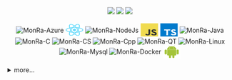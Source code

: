 <!--Hello
<h2><img src="https://emojis.slackmojis.com/emojis/images/1531849430/4246/blob-sunglasses.gif?1531849430" width="30"/> Hi 👋 , I'm MonRá! <img src="https://media.giphy.com/media/12oufCB0MyZ1Go/giphy.gif" width="50"></h2>
-->

<div>
  </p>
  <div align="center">
   <a href="https://www.facebook.com/ramon.chaib" target="_blank"><img src="https://img.shields.io/badge/-Facebook-%230077B5?style=for-the-badge&logo=facebook&logoColor=white" target="_blank"></a> 
  <a href="https://www.instagram.com/monrapps/" target="_blank"><img src="https://img.shields.io/badge/-Instagram-%23E4405F?style=for-the-badge&logo=instagram&logoColor=white" target="_blank"></a>
  <a href="https://www.linkedin.com/in/ramon-chaib-27007635/" target="_blank"><img src="https://img.shields.io/badge/-LinkedIn-%230077B5?style=for-the-badge&logo=linkedin&logoColor=white" target="_blank"></a>   
</div>
  
 <div style="display: inline_block" align="center"><br>
  <img align="center" alt="MonRa-Azure" height="30" width="40" src="https://cdn.jsdelivr.net/gh/devicons/devicon/icons/azure/azure-original.svg">
  <img align="center" alt="MonRa-React" height="30" width="40" src="https://raw.githubusercontent.com/devicons/devicon/master/icons/react/react-original.svg">
  <img align="center" alt="MonRa-NodeJs" height="30" width="40" src="https://cdn.jsdelivr.net/gh/devicons/devicon/icons/nodejs/nodejs-original.svg">
  <img align="center" alt="MonRa-Js" height="30" width="40" src="https://raw.githubusercontent.com/devicons/devicon/master/icons/javascript/javascript-original.svg">     <img align="center" alt="MonRa-Ts" height="30" width="40" src="https://raw.githubusercontent.com/devicons/devicon/master/icons/typescript/typescript-original.svg">
  <img align="center" alt="MonRa-Java" height="30" width="40" src="https://cdn.jsdelivr.net/gh/devicons/devicon/icons/java/java-original.svg">
  <img align="center" alt="MonRa-C" height="30" width="40" src="https://cdn.jsdelivr.net/gh/devicons/devicon/icons/c/c-original.svg">
  <img align="center" alt="MonRa-CS" height="30" width="40" src="https://cdn.jsdelivr.net/gh/devicons/devicon/icons/csharp/csharp-original.svg">
  <img align="center" alt="MonRa-Cpp" height="30" width="40" src="https://cdn.jsdelivr.net/gh/devicons/devicon/icons/cplusplus/cplusplus-original.svg">
  <img align="center" alt="MonRa-QT" height="30" width="40" src="https://cdn.jsdelivr.net/gh/devicons/devicon/icons/qt/qt-original.svg">
  <img align="center" alt="MonRa-Linux" height="30" width="40" src="https://cdn.jsdelivr.net/gh/devicons/devicon/icons/linux/linux-original.svg">
  <img align="center" alt="MonRa-Mysql" height="30" width="40" src="https://cdn.jsdelivr.net/gh/devicons/devicon/icons/mysql/mysql-original.svg">
  <img align="center" alt="MonRa-Docker" height="30" width="40" src="https://cdn.jsdelivr.net/gh/devicons/devicon/icons/docker/docker-original.svg">  
  <img align="center" alt="MonRa-Android" height="30" width="40" src="https://github.com/devicons/devicon/blob/master/icons/android/android-original.svg">
  
</div>
</a>

</br>
<!--
[![github activity graph](https://activity-graph.herokuapp.com/graph?username=monrapps&theme=chartreuse-dark)](https://github.com/monrapps/)
-->
<div>
<details>
      <summary>more...</summary>
      
<!--
### <img src="https://media.giphy.com/media/VgCDAzcKvsR6OM0uWg/giphy.gif" width="50"> A little more about me...  

```javascript
const monra = {
    pronouns: "He" | "Him",
    code: ["any"],
    askMeAbout: ["any"],
    technologies: {
        backEnd: {
            js: ["any"],
        },
        mobileApp: {
            native: ["Android Development"]
        },
        devOps: ["AWS", "Docker🐳", "Route53", "Nginx"],
        databases: ["mongo", "MySql", "sqlite"],
        misc: ["Firebase", "Socket.IO", "selenium", "open-cv", "php", "SuiteApp"]
    },
    architecture: ["Serverless Architecture", "Progressive web applications", "Single page applications"],
    currentFocus: "Building Robots to ease opertations",
    funFact: "There are two ways to write error-free programs; only the third one works"
};
```
-->

---
<!--START_SECTION:waka-->
![Code Time](http://img.shields.io/badge/Code%20Time-1%2C176%20hrs%204%20mins-blue)

![Profile Views](http://img.shields.io/badge/Profile%20Views-0-blue)

![Lines of code](https://img.shields.io/badge/From%20Hello%20World%20I%27ve%20Written-3.2%20million%20lines%20of%20code-blue)

**🐱 My GitHub Data** 

> 📦 63.5 kB Used in GitHub's Storage 
 > 
> 🚫 Not Opted to Hire
 > 
> 📜 24 Public Repositories 
 > 
> 🔑 20 Private Repositories 
 > 
**I'm an Early 🐤** 

```text
🌞 Morning                9143 commits        ████████░░░░░░░░░░░░░░░░░   33.12 % 
🌆 Daytime                11834 commits       ███████████░░░░░░░░░░░░░░   42.87 % 
🌃 Evening                4123 commits        ████░░░░░░░░░░░░░░░░░░░░░   14.94 % 
🌙 Night                  2503 commits        ██░░░░░░░░░░░░░░░░░░░░░░░   09.07 % 
```
📅 **I'm Most Productive on Thursday** 

```text
Monday                   5068 commits        █████░░░░░░░░░░░░░░░░░░░░   18.36 % 
Tuesday                  5076 commits        █████░░░░░░░░░░░░░░░░░░░░   18.39 % 
Wednesday                5188 commits        █████░░░░░░░░░░░░░░░░░░░░   18.80 % 
Thursday                 5949 commits        █████░░░░░░░░░░░░░░░░░░░░   21.55 % 
Friday                   3908 commits        ████░░░░░░░░░░░░░░░░░░░░░   14.16 % 
Saturday                 1367 commits        █░░░░░░░░░░░░░░░░░░░░░░░░   04.95 % 
Sunday                   1047 commits        █░░░░░░░░░░░░░░░░░░░░░░░░   03.79 % 
```


📊 **This Week I Spent My Time On** 

```text
🕑︎ Time Zone: America/Sao_Paulo

💬 Programming Languages: 
TypeScript               9 hrs 8 mins        ██████████████░░░░░░░░░░░   54.97 % 
JavaScript               4 hrs 7 mins        ██████░░░░░░░░░░░░░░░░░░░   24.81 % 
Other                    1 hr 11 mins        ██░░░░░░░░░░░░░░░░░░░░░░░   07.19 % 
Bash                     32 mins             █░░░░░░░░░░░░░░░░░░░░░░░░   03.30 % 
HTML                     30 mins             █░░░░░░░░░░░░░░░░░░░░░░░░   03.02 % 

🔥 Editors: 
VS Code                  16 hrs 37 mins      █████████████████████████   100.00 % 

🐱‍💻 Projects: 
wlm-backend              6 hrs 20 mins       ██████████░░░░░░░░░░░░░░░   38.12 % 
nlm-gww-watcher          4 hrs 22 mins       ███████░░░░░░░░░░░░░░░░░░   26.34 % 
wlm-frontend             4 hrs 5 mins        ██████░░░░░░░░░░░░░░░░░░░   24.55 % 
Unknown Project          1 hr 38 mins        ██░░░░░░░░░░░░░░░░░░░░░░░   09.84 % 
wlm-infra                11 mins             ░░░░░░░░░░░░░░░░░░░░░░░░░   01.15 % 

💻 Operating System: 
WSL                      14 hrs 59 mins      ███████████████████████░░   90.16 % 
Windows                  1 hr 38 mins        ██░░░░░░░░░░░░░░░░░░░░░░░   09.84 % 
```

**I Mostly Code in C++** 

```text
C                        15 repos            ████░░░░░░░░░░░░░░░░░░░░░   17.86 % 
Python                   9 repos             ███░░░░░░░░░░░░░░░░░░░░░░   10.71 % 
JavaScript               8 repos             ██░░░░░░░░░░░░░░░░░░░░░░░   09.52 % 
Shell                    5 repos             █░░░░░░░░░░░░░░░░░░░░░░░░   05.95 % 
HTML                     5 repos             █░░░░░░░░░░░░░░░░░░░░░░░░   05.95 % 
```



**Timeline**

![Lines of Code chart](https://raw.githubusercontent.com/monrapps/monrapps/master/assets/bar_graph.png)


 Last Updated on 11/06/2025 01:33:32 UTC
<!--END_SECTION:waka-->
